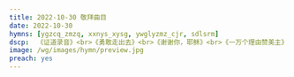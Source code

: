 ```yaml
---
title: 2022-10-30 敬拜曲目
date: 2022-10-30
hymns: [ygzcq_zmzq, xxnys_xysg, ywglyzmz_cjr, sdlsrm]
dscp:  《证道录音》<br>《勇敢走出去》<br>《谢谢你，耶稣》<br>《一万个理由赞美主》<br>《神的良善荣美》
image: /wg/images/hymn/preview.jpg
preach: yes
---
```


